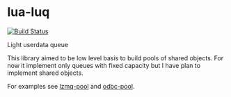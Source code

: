 lua-luq
=======
[![Build Status](https://travis-ci.org/moteus/lua-luq.svg?branch=master)](https://travis-ci.org/moteus/lua-luq)

Light userdata queue

This library aimed to be low level basis to build pools of shared objects.
For now it implement only queues with fixed capacity but I have plan to implement
shared objects.

For examples see [lzmq-pool](https://github.com/moteus/lzmq-pool) and [odbc-pool](https://github.com/moteus/lua-odbc-pool).
